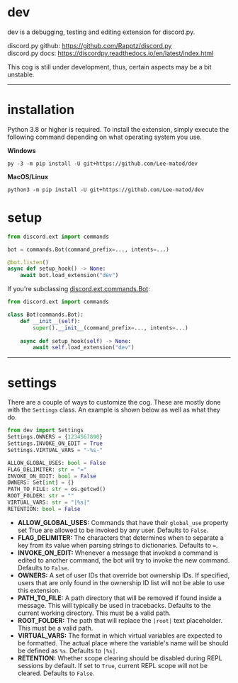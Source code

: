 # dev
dev is a debugging, testing and editing extension for discord.py.

discord.py github: https://github.com/Rapptz/discord.py  
discord.py docs: https://discordpy.readthedocs.io/en/latest/index.html

This cog is still under development, thus, certain aspects may be a bit unstable.
****
# installation

Python 3.8 or higher is required. To install the extension, simply execute the following command depending on what 
operating system you use.

**Windows**
```
py -3 -m pip install -U git+https://github.com/Lee-matod/dev
```
**MacOS/Linux**
```
python3 -m pip install -U git+https://github.com/Lee-matod/dev
```

# setup

```python
from discord.ext import commands

bot = commands.Bot(command_prefix=..., intents=...)

@bot.listen()
async def setup_hook() -> None:
    await bot.load_extension("dev")
```
If you're subclassing 
[discord.ext.commands.Bot](https://discordpy.readthedocs.io/en/stable/ext/commands/api.html#discord.ext.commands.Bot):
```python
from discord.ext import commands

class Bot(commands.Bot):
    def __init__(self):
        super().__init__(command_prefix=..., intents=...)
    
    async def setup_hook(self) -> None:
        await self.load_extension("dev")
```
****
# settings

There are a couple of ways to customize the cog. These are mostly done with the `Settings` class. An example is shown 
below as well as what they do.
```python
from dev import Settings
Settings.OWNERS = {1234567890}
Settings.INVOKE_ON_EDIT = True
Settings.VIRTUAL_VARS = "-%s-"
```
```python
ALLOW_GLOBAL_USES: bool = False
FLAG_DELIMITER: str = "="
INVOKE_ON_EDIT: bool = False
OWNERS: Set[int] = {}
PATH_TO_FILE: str = os.getcwd()
ROOT_FOLDER: str = ""
VIRTUAL_VARS: str = "|%s|"
RETENTION: bool = False
```
* **ALLOW_GLOBAL_USES:** Commands that have their `global_use` property set True are allowed to be invoked by any user. 
Defaults to `False`.
* **FLAG_DELIMITER:** The characters that determines when to separate a key from its value when parsing strings to 
dictionaries. Defaults to `=`.
* **INVOKE_ON_EDIT:** Whenever a message that invoked a command is edited to another command, the bot will try to invoke 
the new command. Defaults to `False`.
* **OWNERS:** A set of user IDs that override bot ownership IDs. If specified, users that are only found in the 
ownership ID list will not be able to use this extension.
* **PATH_TO_FILE:** A path directory that will be removed if found inside a message. This will typically be used in 
tracebacks. Defaults to the current working directory. This must be a valid path.
* **ROOT_FOLDER:** The path that will replace the `|root|` text placeholder. This must be a valid path.
* **VIRTUAL_VARS:** The format in which virtual variables are expected to be formatted. The actual place where the 
variable's name will be should be defined as `%s`. Defaults to `|%s|`.
* **RETENTION:** Whether scope clearing should be disabled during REPL sessions by default. If set to `True`, current 
REPL scope will not be cleared. Defaults to `False`.
